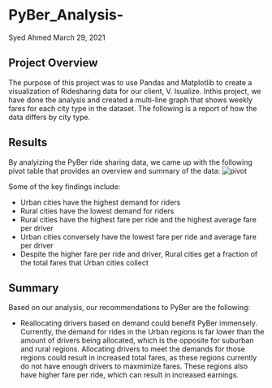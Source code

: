 # PyBer_Analysis-

Syed Ahmed 
March 29, 2021 

## Project Overview 
The purpose of this project was to use Pandas and Matplotlib to create a visualization of Ridesharing data for our client, V. Isualize. Inthis project, we have done the analysis and created a multi-line graph that shows weekly fares for each city type in the dataset. The following is a report of how the data differs by city type. 

## Results 
By analyizing the PyBer ride sharing data, we came up with the following pivot table that provides an overview and summary of the data: 
![pivot](https://user-images.githubusercontent.com/45697471/112901915-60a67700-90b3-11eb-9ed9-a0dbc5f2b51d.png)

Some of the key findings include:
- Urban cities have the highest demand for riders 
- Rural cities have the lowest demand for riders 
- Rural cities have the highest fare per ride and the highest average fare per driver 
- Urban cities conversely have the lowest fare per ride and average fare per driver 
- Despite the higher fare per ride and driver, Rural cities get a fraction of the total fares that Urban cities collect

## Summary 
Based on our analysis, our recommendations to PyBer are the following: 
- Reallocating drivers based on demand could benefit PyBer immensely. Currently, the demand for rides in the Urban regions is far lower than the amount of drivers being allocated, which is the opposite for suburban and rural regions. Allocating drivers to meet the demands for those regions could result in increased total fares, as these regions currently do not have enough drivers to maxmimize fares. These regions also have higher fare per ride, which can result in increased earnings. 
